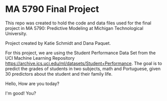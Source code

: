 # MA 5790 Final Project

This repo was created to hold the code and data files used for the final project in MA 5790: Predictive Modeling at Michigan Technological University. 

Project created by Katie Schmidt and Dana Paquet.

For this project, we are using the Student Performance Data Set from the UCI Machine Learning Repository https://archive.ics.uci.edu/ml/datasets/Student+Performance. The goal is to predict the grades of students in two subjects, math and Portuguese, given 30 predictors about the student and their family life.



Hello, How are you today?

I'm good! You?
